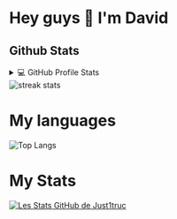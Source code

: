 # Hey guys 👋 I'm David



## Github Stats

<details> 
  <summary>💻 GitHub Profile Stats</summary>
  <br/>
    <img alt="David's Github Stats" src="https://github-readme-stats.vercel.app/api?username=Davphla&show_icons=true&count_private=true&theme=gruvbox&hide_border=true&bg_color=0D1117" />
  <img alt="David's Top Languages" src="https://github-readme-stats.vercel.app/api/top-langs/?username=Davphla&langs_count=10&layout=compact&theme=gruvbox&hide_border=true&bg_color=0D1117" />
  <br/>
  <b>Note:</b> Top languages is only a metric of the languages my public code consists of and doesn't reflect experience or skill level.
</details>

<img alt="streak stats" src="https://github-readme-streak-stats.herokuapp.com/?user=Davphla&theme=highcontrast" />

# My languages

![Top Langs](https://github-readme-stats.vercel.app/api/top-langs/?username=Davphla&theme=tokyonight)

# My Stats

[![Les Stats GitHub de Just1truc](https://github-readme-stats.vercel.app/api?username=Davphla&theme=tokyonight)](https://github.com/anuraghazra/github-readme-stats)
